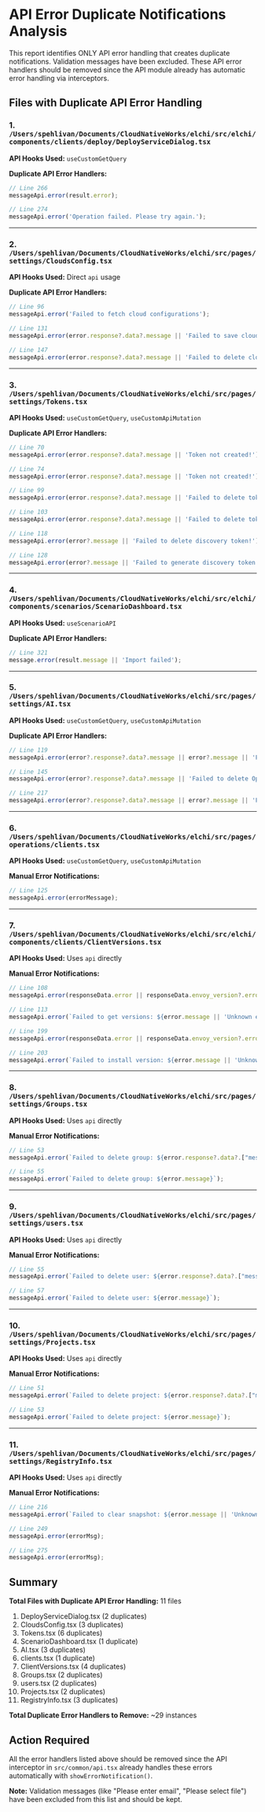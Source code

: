 # API Error Duplicate Notifications Analysis

This report identifies ONLY API error handling that creates duplicate notifications. Validation messages have been excluded. These API error handlers should be removed since the API module already has automatic error handling via interceptors.

## Files with Duplicate API Error Handling

### 1. `/Users/spehlivan/Documents/CloudNativeWorks/elchi/src/elchi/components/clients/deploy/DeployServiceDialog.tsx`

**API Hooks Used:** `useCustomGetQuery`

**Duplicate API Error Handlers:**
```typescript
// Line 266
messageApi.error(result.error);

// Line 274
messageApi.error('Operation failed. Please try again.');
```

---

### 2. `/Users/spehlivan/Documents/CloudNativeWorks/elchi/src/pages/settings/CloudsConfig.tsx`

**API Hooks Used:** Direct `api` usage

**Duplicate API Error Handlers:**
```typescript
// Line 96
messageApi.error('Failed to fetch cloud configurations');

// Line 131
messageApi.error(error.response?.data?.message || 'Failed to save cloud configuration');

// Line 147
messageApi.error(error.response?.data?.message || 'Failed to delete cloud configuration');
```

---

### 3. `/Users/spehlivan/Documents/CloudNativeWorks/elchi/src/pages/settings/Tokens.tsx`

**API Hooks Used:** `useCustomGetQuery`, `useCustomApiMutation`

**Duplicate API Error Handlers:**
```typescript
// Line 70
messageApi.error(error.response?.data?.message || 'Token not created!');

// Line 74
messageApi.error(error.response?.data?.message || 'Token not created!');

// Line 99
messageApi.error(error.response?.data?.message || 'Failed to delete token!');

// Line 103
messageApi.error(error.response?.data?.message || 'Failed to delete token!');

// Line 118
messageApi.error(error?.message || 'Failed to delete discovery token!');

// Line 128
messageApi.error(error?.message || 'Failed to generate discovery token!');
```

---


### 4. `/Users/spehlivan/Documents/CloudNativeWorks/elchi/src/elchi/components/scenarios/ScenarioDashboard.tsx`

**API Hooks Used:** `useScenarioAPI`

**Duplicate API Error Handlers:**
```typescript
// Line 321
message.error(result.message || 'Import failed');
```

---

### 5. `/Users/spehlivan/Documents/CloudNativeWorks/elchi/src/pages/settings/AI.tsx`

**API Hooks Used:** `useCustomGetQuery`, `useCustomApiMutation`

**Duplicate API Error Handlers:**
```typescript
// Line 119
messageApi.error(error?.response?.data?.message || error?.message || 'Failed to save OpenRouter API key!');

// Line 145
messageApi.error(error?.response?.data?.message || 'Failed to delete OpenRouter API key!');

// Line 217
messageApi.error(error?.response?.data?.message || error?.message || 'Failed to update AI model!');
```

---


### 6. `/Users/spehlivan/Documents/CloudNativeWorks/elchi/src/pages/operations/clients.tsx`

**API Hooks Used:** `useCustomGetQuery`, `useCustomApiMutation`

**Manual Error Notifications:**
```typescript
// Line 125
messageApi.error(errorMessage);
```


---


### 7. `/Users/spehlivan/Documents/CloudNativeWorks/elchi/src/elchi/components/clients/ClientVersions.tsx`

**API Hooks Used:** Uses `api` directly

**Manual Error Notifications:**
```typescript
// Line 108
messageApi.error(responseData.error || responseData.envoy_version?.error_message || 'Failed to get versions');

// Line 113
messageApi.error(`Failed to get versions: ${error.message || 'Unknown error'}`);

// Line 199
messageApi.error(responseData.error || responseData.envoy_version?.error_message || 'Failed to install version');

// Line 203
messageApi.error(`Failed to install version: ${error.message || 'Unknown error'}`);
```


---

### 8. `/Users/spehlivan/Documents/CloudNativeWorks/elchi/src/pages/settings/Groups.tsx`

**API Hooks Used:** Uses `api` directly 

**Manual Error Notifications:**
```typescript
// Line 53
messageApi.error(`Failed to delete group: ${error.response?.data?.["message"]}`);

// Line 55
messageApi.error(`Failed to delete group: ${error.message}`);
```


---

### 9. `/Users/spehlivan/Documents/CloudNativeWorks/elchi/src/pages/settings/users.tsx`

**API Hooks Used:** Uses `api` directly

**Manual Error Notifications:**
```typescript
// Line 55
messageApi.error(`Failed to delete user: ${error.response?.data?.["message"]}`);

// Line 57
messageApi.error(`Failed to delete user: ${error.message}`);
```


---

### 10. `/Users/spehlivan/Documents/CloudNativeWorks/elchi/src/pages/settings/Projects.tsx`

**API Hooks Used:** Uses `api` directly

**Manual Error Notifications:**
```typescript
// Line 51
messageApi.error(`Failed to delete project: ${error.response?.data?.["message"]}`);

// Line 53
messageApi.error(`Failed to delete project: ${error.message}`);
```


---

### 11. `/Users/spehlivan/Documents/CloudNativeWorks/elchi/src/pages/settings/RegistryInfo.tsx`

**API Hooks Used:** Uses `api` directly

**Manual Error Notifications:**
```typescript
// Line 216
messageApi.error(`Failed to clear snapshot: ${error.message || 'Unknown error'}`);

// Line 249
messageApi.error(errorMsg);

// Line 275
messageApi.error(errorMsg);
```


## Summary

**Total Files with Duplicate API Error Handling:** 11 files

1. DeployServiceDialog.tsx (2 duplicates)
2. CloudsConfig.tsx (3 duplicates)
3. Tokens.tsx (6 duplicates)
4. ScenarioDashboard.tsx (1 duplicate)
5. AI.tsx (3 duplicates)
6. clients.tsx (1 duplicate)
7. ClientVersions.tsx (4 duplicates)
8. Groups.tsx (2 duplicates)
9. users.tsx (2 duplicates)
10. Projects.tsx (2 duplicates)
11. RegistryInfo.tsx (3 duplicates)

**Total Duplicate Error Handlers to Remove:** ~29 instances

## Action Required

All the error handlers listed above should be removed since the API interceptor in `src/common/api.tsx` already handles these errors automatically with `showErrorNotification()`.

**Note:** Validation messages (like "Please enter email", "Please select file") have been excluded from this list and should be kept.